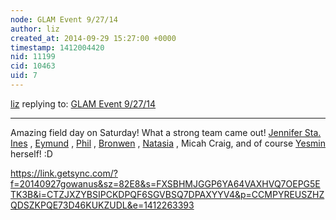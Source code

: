 ```yaml
---
node: GLAM Event 9/27/14
author: liz
created_at: 2014-09-29 15:27:00 +0000
timestamp: 1412004420
nid: 11199
cid: 10463
uid: 7
---
```




[liz](../profile/liz) replying to: [GLAM Event 9/27/14](../notes/yvv/09-29-2014/glam-event-9-27)

----
Amazing field day on Saturday! What a strong team came out! [Jennifer Sta. Ines](/profile/jennmansta) , [Eymund](/profile/eymund) , [Phil](/profile/p_silva_82) , [Bronwen](/profile/bronwen) , [Natasia](/profile/natasia) , Micah Craig, and of course [Yesmin](/profile/yvv) herself! :D

https://link.getsync.com/?f=20140927gowanus&sz=82E8&s=FXSBHMJGGP6YA64VAXHVQ7OEPG5ETK3B&i=CTZJXZYBSIPCKDPQF6SGVBSQ7DPAXYYV4&p=CCMPYREUSZHZQDSZKPQE73D46KUKZUDL&e=1412263393